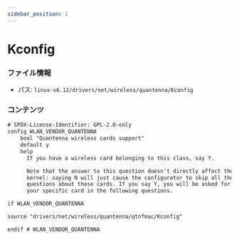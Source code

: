 ```yaml
---
sidebar_position: 1
---
```

# Kconfig

### ファイル情報

- パス: `linux-v6.12/drivers/net/wireless/quantenna/Kconfig`

### コンテンツ

```txt
# SPDX-License-Identifier: GPL-2.0-only
config WLAN_VENDOR_QUANTENNA
	bool "Quantenna wireless cards support"
	default y
	help
	  If you have a wireless card belonging to this class, say Y.

	  Note that the answer to this question doesn't directly affect the
	  kernel: saying N will just cause the configurator to skip all the
	  questions about these cards. If you say Y, you will be asked for
	  your specific card in the following questions.

if WLAN_VENDOR_QUANTENNA

source "drivers/net/wireless/quantenna/qtnfmac/Kconfig"

endif # WLAN_VENDOR_QUANTENNA

```

